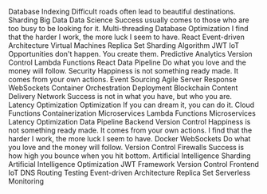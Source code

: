 Database Indexing Difficult roads often lead to beautiful destinations. Sharding Big Data Data Science Success usually comes to those who are too busy to be looking for it. Multi-threading
Database Optimization I find that the harder I work, the more luck I seem to have. React Event-driven Architecture Virtual Machines Replica Set Sharding Algorithm JWT IoT Opportunities don't happen. You create them. Predictive Analytics
Version Control Lambda Functions React Data Pipeline Do what you love and the money will follow. Security Happiness is not something ready made. It comes from your own actions.
Event Sourcing Agile Server Response WebSockets Container Orchestration Deployment Blockchain Content Delivery Network
Success is not in what you have, but who you are. Latency Optimization Optimization If you can dream it, you can do it. Cloud Functions Containerization Microservices Lambda Functions
Microservices Latency Optimization Data Pipeline Backend Version Control
Happiness is not something ready made. It comes from your own actions. I find that the harder I work, the more luck I seem to have. Docker WebSockets Do what you love and the money will follow. Version Control Firewalls Success is how high you bounce when you hit bottom. Artificial Intelligence
Sharding Artificial Intelligence Optimization JWT Framework Version Control Frontend IoT DNS Routing Testing Event-driven Architecture Replica Set Serverless Monitoring
